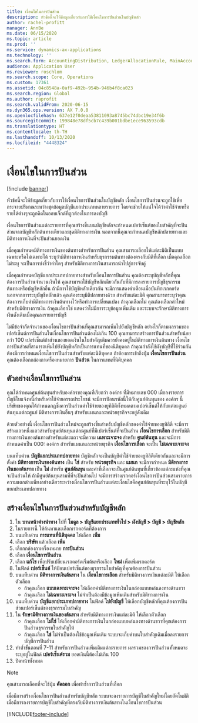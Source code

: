 ```yaml
---
title: เงื่อนไขในการปันส่วน
description: หัวข้อนี้จะให้ข้อมูลเกี่ยวกับการใช้เงื่อนไขการปันส่วนในบัญชีหลัก
author: rachel-profitt
manager: AnnBe
ms.date: 06/15/2020
ms.topic: article
ms.prod: ''
ms.service: dynamics-ax-applications
ms.technology: ''
ms.search.form: AccountingDistribution, LedgerAllocationRule, MainAccount, AllocationTerms
audience: Application User
ms.reviewer: roschlom
ms.search.scope: Core, Operations
ms.custom: 17361
ms.assetid: 04c8548a-0af9-492b-954b-946b4f8ca023
ms.search.region: Global
ms.author: raprofit
ms.search.validFrom: 2020-06-15
ms.dyn365.ops.version: AX 7.0.0
ms.openlocfilehash: 637e12f0deaa53811093a8745bc74dbc19e34f6b
ms.sourcegitcommit: 199848e78df5cb7c439b001bdbe1ece963593cdb
ms.translationtype: HT
ms.contentlocale: th-TH
ms.lasthandoff: 10/13/2020
ms.locfileid: "4448324"
---
```

# <a name="allocation-terms"></a>เงื่อนไขในการปันส่วน

[!include [banner](../includes/banner.md)]

หัวข้อนี้จะให้ข้อมูลเกี่ยวกับการใช้เงื่อนไขการปันส่วนในบัญชีหลัก เงื่อนไขการปันส่วนจะถูกใช้เพื่อกระจายปริมาณระหว่างชุดข้อมูลบัญชีแยกประเภทหลายรายการ โดยจะช่วยให้แน่ใจได้ว่าค่าใช้จ่ายหรือรายได้ต่างๆจะถูกคิดในออบเจ็กต์ที่ถูกต้องในการลงบัญชี

เงื่อนไขการปันส่วนแต่ละรายการที่คุณสร้างขึ้นบนบัญชีหลักจะกำหนดเปอร์เซ็นต์ของใบสำคัญที่จะปันส่วนจากบัญชีหลักต้นทางเดียวและชุดมิติทางการเงิน นอกจากนี้คุณจะกำหนดบัญชีหลักปลายทางและมิติทางการเงินที่จะปันส่วนยอดเงิน 

เมื่อคุณกำหนดมิติทางการเงินของต้นทางสำหรับการปันส่วน คุณสามารถเลือกให้แต่ละมิติเป็นแบบเฉพาะหรือไม่เฉพาะได้ ระบุว่ามิติทางการเงินสำหรับธุรกรรมต้นทางต้องตรงกับมิติที่เลือก เมื่อคุณเลือกไม่ระบุ จะเป็นการบ่งชี้ว่าค่าใดๆ สำหรับมิติทางการเงินสามารถนำไปสู่การจับคู่

เมื่อคุณกำหนดบัญชีแยกประเภทปลายทางสำหรับเงื่อนไขการปันส่วน คุณต้องระบุบัญชีหลักที่คุณต้องการปันส่วนจำนวนเงินให้ คุณสามารถใช้บัญชีหลักเดียวกันกับที่มีการลงรายการบัญชีธุรกรรมต้นทางหรือบัญชีหลักอื่น ถ้ามีการใช้บัญชีหลักเดียวกัน จะมีการแสดงคำเตือนเมื่อบันทึกเรกคอร์ด นอกจากการระบุบัญชีหลักแล้ว คุณต้องระบุมิติปลายทางด้วย สำหรับแต่ละมิติ คุณสามารถระบุว่าคุณต้องการเก็บค่ามิติทางการเงินต้นทางไว้หรือทำการเปลี่ยนแปลง ถ้าคุณเลือกไม่ คุณต้องเลือกค่าใหม่สำหรับมิติทางการเงิน ถ้าคุณเลือกใช่ แสดงว่าไม่มีการระบุข้อมูลเพิ่มเติม และระบบจะรักษามิติทางการเงินดั้งเดิมเมื่อคุณลงรายการบัญชี

ไม่มีข้อจำกัดจำนวนของเงื่อนไขการปันส่วนที่คุณสามารถเพิ่มไปยังบัญชีหลัก อย่างไรก็ตามผลรวมของเปอร์เซ็นต์การปันส่วนในเงื่อนไขการปันส่วนต้องไม่เกิน 100 คุณสามารถสร้างการปันส่วนสำหรับน้อยกว่า 100 เปอร์เซ็นต์ถ้าส่วนของยอดเงินในใบสำคัญเดิมควรยังคงอยู่ในมิติทางการเงินต้นทาง เงื่อนไขการปันส่วนที่สามารถเพิ่มไปยังบัญชีหลักเป็นการแทนที่ของนิติบุคคล ถ้าคุณกำลังใช้ผังบัญชีที่ใช้ร่วมกัน ต้องมีการกำหนดเงื่อนไขการปันส่วนสำหรับแต่ละนิติบุคคล ถ้าต้องการเข้าถึงปุ่ม **เงื่อนไขการปันส่วน** คุณต้องเลือกกล่องกาเครื่องหมายการ **ปันส่วน** ในการแทนที่นิติบุคคล

## <a name="allocation-term-example"></a>ตัวอย่างเงื่อนไขการปันส่วน
คุณได้กำหนดศูนย์ต้นทุนสำหรับองค์กรของคุณที่เรียกว่า องค์กร ที่มีหมายเลข 000 เมื่อลงรายการบัญชีใบแจ้งหนี้สำหรับค่าใช้จ่ายอรรถประโยชน์ จะมีการป้อนรหัสนี้ให้กับศูนย์ต้นทุนของ องค์กร นี้ บริษัทของคุณได้กำหนดกฎซึ่งควรปันส่วนค่าใช้จ่ายของยูทิลิตีทั้งหมดตามเปอร์เซ็นต์ให้กับแต่ละศูนย์ต้นทุนแต่ละศูนย์ มิติทางการเงินอื่นๆ สำหรับแผนกและหน่วยธุรกิจจะอยู่ดังเดิม

ด้วยตัวอย่างนี้ เงื่อนไขการปันส่วนใหม่จะถูกสร้างขึ้นสำหรับบัญชีหลักของค่าใช้จ่ายของยูทิลิตี จะมีการสร้างแถวหนึ่งแถวสำหรับศูนย์ต้นทุนแต่ละศูนย์ที่มีเปอร์เซ็นต์ที่จะปันส่วน **เงื่อนไขการเลือก** สำหรับมิติทางการเงินของต้นทางสำหรับแต่ละแถวจะมีความ **เฉพาะเจาะจง** สำหรับ **ศูนย์ต้นทุน** และจะมีการกำหนดค่าเป็น 000: องค์กร สำหรับแผนกและหน่วยธุรกิจ **เงื่อนไขการเลือก** จะเป็น **ไม่เฉพาะเจาะจง**

บนแท็บด่วน **บัญชีแยกประเภทปลายทาง** บัญชีหลักจะเป็นบัญชีค่าใช้จ่ายของยูทิลิตีเดียวกันและจะมีการตั้งค่า **มิติทางการเงินของต้นทาง** เป็น **ใช่** สำหรับ **หน่วยธุรกิจ** และ **แผนก** จะมีการกำหนด **มิติทางการเงินของต้นทาง** เป็น **ไม่** สำหรับ **ศูนย์ต้นทุน** และค่าที่เลือกจะเป็นศูนย์ต้นทุนที่เกี่ยวข้องแต่ละแห่งที่คุณจะปันส่วนให้ ถ้ามีศูนย์ต้นทุนสามที่ที่จะปันส่วนไป จะมีการสร้างเรกคอร์เงื่อนไขการปันส่วนสามรายการ ความแตกต่างเพียงอย่างเดียวระหว่างเงื่อนไขการปันส่วนแต่ละเงื่อนไขคือศูนย์ต้นทุนที่ระบุไว้ในบัญชีแยกประเภทปลายทาง

## <a name="create-an-allocation-term-on-a-main-account"></a>สร้างเงื่อนไขในการปันส่วนสำหรับบัญชีหลัก

1. ใน **บานหน้าต่างนำทาง** ไปที่ **โมดูล > บัญชีแยกประเภททั่วไป > ผังบัญชี > บัญชี > บัญชีหลัก**
2. ในรายการนี้ ให้ค้นหาและเลือกเรกคอร์ดที่ต้องการ
3. บนแท็บด่วน **การแทนที่นิติบุคคล** ให้เลือก **เพิ่ม**
4. เลือก **บริษัท** แล้วเลือก **เพิ่ม**
5. เลือกกล่องกาเครื่องหมาย **การปันส่วน**
6. เลือก **เงื่อนไขการปันส่วน**
7. เลือก **แก้ไข** เพื่อปรับเปลี่ยนเรกคอร์ดเริ่มต้นหรือเลือก **ใหม่** เพื่อเพิ่มเรกคอร์ด
8. ในฟิลด์ **เปอร์เซ็นต์** ให้ป้อนเปอร์เซ็นต์ของธุรกรรมใบสำคัญที่คุณต้องการปันส่วน
9. บนแท็บด่วน **มิติทางการเงินต้นทาง** ใน **เงื่อนไขการเลือก** สำหรับมิติทางการเงินแต่ละมิติ ให้เลือกตัวเลือก
    - ถ้าคุณเลือก **แบบเฉพาะเจาะจง** ให้เลือกค่ามิติทางการเงินในกล่องแบบหล่นลงทางด้านขวา
    - ถ้าคุณเลือก **ไม่เฉพาะเจาะจง** ไม่จำเป็นต้องมีข้อมูลเพิ่มเติมสำหรับมิติทางการเงิน
10. บนแท็บด่วน **บัญชีแยกประเภทปลายทาง** ในฟิลด์ **ไปยังบัญชี** ให้เลือกบัญชีหลักที่คุณต้องการปันส่วนเปอร์เซ็นต์ของธุรกรรมใบสำคัญ
11. ใน **รักษามิติทางการเงินของต้นทาง** สำหรับมิติทางการเงินแต่ละมิติ ให้เลือกตัวเลือก
    - ถ้าคุณเลือก **ไม่ใช่** ให้เลือกค่ามิติทางการเงินในกล่องแบบหล่นลงทางด้านขวาที่คุณต้องการปันส่วนธุรกรรมใบสำคัญให้
    - ถ้าคุณเลือก **ใช่** ไม่จำเป็นต้องใช้ข้อมูลเพิ่มเติม ระบบจะเก็บค่าบนใบสำคัญเดิมเมื่อลงรายการบัญชีการปันส่วน
12. ทำซ้ำขั้นตอนที่ 7-11 สำหรับการปันส่วนเพิ่มเติมแต่ละรายการ ผลรวมของการปันส่วนทั้งหมดจะระบุอยู่ในฟิลด์ **เปอร์เซ็นต์รวม** ยอดเงินนี้ต้องไม่เกิน 100
13. ปิดหน้าทั้งหมด

>[!NOTE] 
> คุณสามารถเลือกที่จะใช้ปุ่ม **คัดลอก** เพื่อทำซ้ำการปันส่วนที่เลือก

เมื่อมีการสร้างเงื่อนไขการปันส่วนสำหรับบัญชีหลัก ระบบจะลงรายการบัญชีใบสำคัญใหม่โดยอัตโนมัติเมื่อมีการลงรายการบัญชีใบสำคัญที่ตรงกับมิติทางการเงินต้นทางในเงื่อนไขการปันส่วน


[!INCLUDE[footer-include](../../includes/footer-banner.md)]